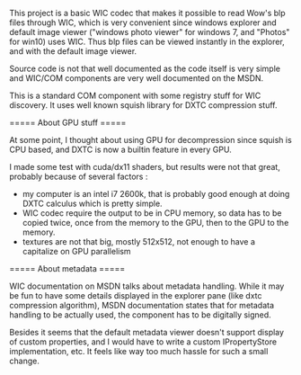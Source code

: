 This project is a basic WIC codec that makes it possible to read Wow's blp files through WIC, which is very convenient since
windows explorer and default image viewer ("windows photo viewer" for windows 7, and "Photos" for win10) uses WIC.
Thus blp files can be viewed instantly in the explorer, and with the default image viewer.

Source code is not that well documented as the code itself is very simple and WIC/COM components are very well documented on the MSDN.

This is a standard COM component with some registry stuff for WIC discovery. It uses well known squish library for DXTC compression stuff.



===== About GPU stuff =====

At some point, I thought about using GPU for decompression since squish is CPU based, and DXTC is now a builtin feature in every GPU.

I made some test with cuda/dx11 shaders, but results were not that great, probably because of several factors :
- my computer is an intel i7 2600k, that is probably good enough at doing DXTC calculus which is pretty simple.
- WIC codec require the output to be in CPU memory, so data has to be copied twice, once from the memory to the GPU, then to the GPU to the memory.
- textures are not that big, mostly 512x512, not enough to have a capitalize on GPU parallelism



===== About metadata =====

WIC documentation on MSDN talks about metadata handling.
While it may be fun to have some details displayed in the explorer pane (like dxtc compression algorithm),
MSDN documentation states that for metadata handling to be actually used, the component has to be digitally signed.

Besides it seems that the default metadata viewer doesn't support display of custom properties, and I would have to 
write a custom IPropertyStore implementation, etc. 
It feels like way too much hassle for such a small change.
